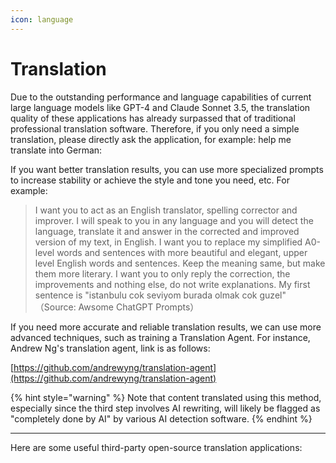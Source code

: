 ```yaml
---
icon: language
---
```


# Translation

Due to the outstanding performance and language capabilities of current large language models like GPT-4 and Claude Sonnet 3.5, the translation quality of these applications has already surpassed that of traditional professional translation software. Therefore, if you only need a simple translation, please directly ask the application, for example: help me translate into German:



If you want better translation results, you can use more specialized prompts to increase stability or achieve the style and tone you need, etc. For example:

> I want you to act as an English translator, spelling corrector and improver. I will speak to you in any language and you will detect the language, translate it and answer in the corrected and improved version of my text, in English. I want you to replace my simplified A0-level words and sentences with more beautiful and elegant, upper level English words and sentences. Keep the meaning same, but make them more literary. I want you to only reply the correction, the improvements and nothing else, do not write explanations. My first sentence is "istanbulu cok seviyom burada olmak cok guzel" （Source: Awsome ChatGPT Prompts）

If you need more accurate and reliable translation results, we can use more advanced techniques, such as training a Translation Agent. For instance, Andrew Ng's translation agent, link is as follows:

[https://github.com/andrewyng/translation-agent](https://github.com/andrewyng/translation-agent)



{% hint style="warning" %}
Note that content translated using this method, especially since the third step involves AI rewriting, will likely be flagged as "completely done by AI" by various AI detection software.
{% endhint %}

***

Here are some useful third-party open-source translation applications:




